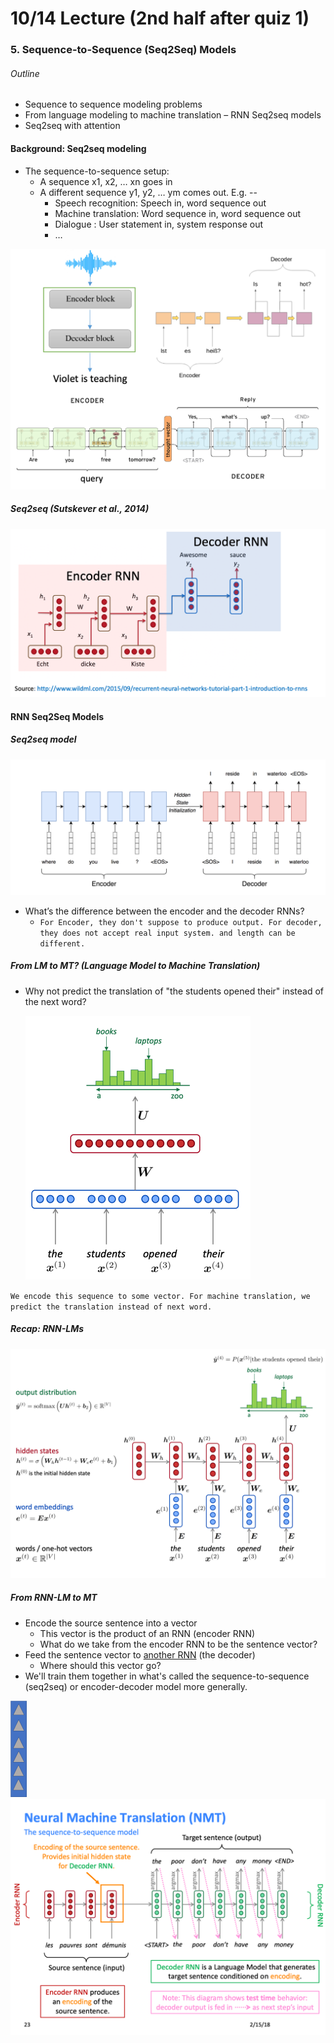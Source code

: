 # 10/14 Lecture (2nd half after quiz 1)

### 5. Sequence-to-Sequence (Seq2Seq) Models

###### Outline

- Sequence to sequence modeling problems
- From language modeling to machine translation – RNN Seq2seq models
- Seq2seq with attention

#### Background: Seq2seq modeling

- The sequence-to-sequence setup:
  - A sequence x1, x2, … xn goes in 
  - A different sequence y1, y2, … ym comes out. E.g. -- 
    - Speech recognition: Speech in, word sequence out 
    - Machine translation: Word sequence in, word sequence out
    - Dialogue : User statement in, system response out 
    - …

<img src="Week 3.assets/image-20241026200525181.png" alt="image-20241026200525181" style="zoom:50%;" />

##### Seq2seq (Sutskever et al., 2014)

<img src="Week 3.assets/image-20241026201711151.png" alt="image-20241026201711151" style="zoom:50%;" />

#### RNN Seq2Seq Models

##### Seq2seq model

<img src="Week 3.assets/image-20241026202341975.png" alt="image-20241026202341975" style="zoom:50%;" />

- What’s the difference between the encoder and the decoder RNNs?
  - `For Encoder, they don't suppose to produce output. For decoder, they does not accept real input system. and length can be different. `

##### From LM to MT? (Language Model to Machine Translation)

- Why not predict the translation of "the students opened their" instead of the next word?

  <img src="Week 3.assets/image-20241026202616511.png" alt="image-20241026202616511" style="zoom:50%;" />

`We encode this sequence to some vector. For machine translation, we predict the translation instead of next word.`

##### Recap: RNN-LMs

<img src="Week 3.assets/image-20241026203137272.png" alt="image-20241026203137272" style="zoom:50%;" />

##### From RNN-LM to MT

- Encode the source sentence into a vector 
  - This vector is the product of an RNN (encoder RNN)
  - What do we take from the encoder RNN to be the sentence vector?
- Feed the sentence vector to <u>another RNN</u> (the decoder)
  - Where should this vector go?
- We'll train them together in what's called the sequence-to-sequence (seq2seq) or encoder-decoder model more generally.

<img src="Week 3.assets/image-20241026204304462.png" alt="image-20241026204304462" style="zoom:25%;" />

<img src="Week 3.assets/image-20241026205111619.png" alt="image-20241026205111619" style="zoom:50%;" />





